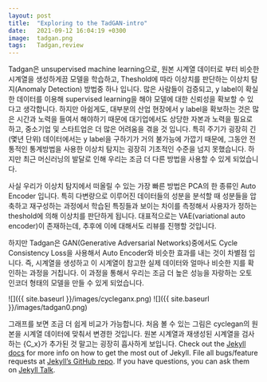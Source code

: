 ```yaml
---
layout: post
title:  "Exploring to the TadGAN-intro"
date:   2021-09-12 16:04:19 +0300
image:  tadgan.png
tags:   Tadgan,review
---
```

Tadgan은 unsupervised machine learning으로, 원본 시계열 데이터로 부터 비슷한 시계열을 생성하게끔 모델을 학습하고, Theshold에 따라 이상치를 판단하는 이상치 탐지(Anomaly Detection) 방법중 하나 입니다. 많은 사람들이 검증되고, y label이 확실한 데이터를 이용해 supervised learning을 해야 모델에 대한 신뢰성을 확보할 수 있다고 생각합니다. 하지만 아쉽게도, 대부분의 산업 현장에서 y label을 확보하는 것은 많은 시간과 노력을 들여서 해야하기 때문에 대기업에서도 상당한 자본과 노력을 필요로 하고, 중소기업 및 스타트업은 더 많은 어려움을 겪을 것 입니다. 특히 주기가 굉장히 긴(몇년 단위) 데이터에서는 y label을 구하기가 거의 불가능에 가깝기 때문에, 그동안 전통적인 통계방법을 사용한 이상치 탐지는 굉장히 기초적인 수준을 넘지 못했습니다. 하지만 최근 머신러닝의 발달로 인해 우리는 조금 더 다른 방법을 사용할  수 있게 되었습니다. 

사실 우리가 이상치 탐지에서 떠올릴 수 있는 가장 빠른 방법은 PCA의 한 종류인 Auto Encoder 입니다. 특히 다변량으로 이루어진 데이터들의 성분을 분석할 때 성분들을 압축하고 재구성하는 과정에서 학습된 특징들과 보이는 차이를 측정해서 사용자가 정하는  theshold에 의해 이상치를 판단하게 됩니다. 대표적으로는 VAE(variational auto encoder)이 존재하는데, 추후에 이에 대해서도 리뷰를 진행할 것입니다.

 하지만 Tadgan은 GAN(Generative Adversarial Networks)중에서도 Cycle Consistency Loss을 사용해서 Auto Encoder와 비슷한 효과를 내는 것이 차별점 입니다. 즉, 시계열을 생성하고 이 시계열이 참고한 실제 데이터와 얼마나 비슷한 지를 확인하는 과정을 거칩니다. 이 과정을 통해서 우리는 조금 더 높은 성능을 자랑하는 오토 인코더 형태의 모델을 만들 수 있게 되었습니다.

![]({{ site.baseurl }}/images/cycleganx.png)
![]({{ site.baseurl }}/images/tadgan0.png)

 그래프를 보면 조금 더 쉽게 비교가 가능합니다. 처음 볼 수 있는 그림은 cyclegan의 원본을 시계열 데이터에 맞춰서 변경한 것입니다. 원본 시계열과 재생성된 시계열을 검사하는 {C_x}가 추가된 것 말고는 굉장히 흡사하게 보입니다. 
Check out the [Jekyll docs][jekyll-docs] for more info on how to get the most out of Jekyll. File all bugs/feature requests at [Jekyll’s GitHub repo][jekyll-gh]. If you have questions, you can ask them on [Jekyll Talk][jekyll-talk].

[jekyll-docs]: https://jekyllrb.com/docs/home
[jekyll-gh]:   https://github.com/jekyll/jekyll
[jekyll-talk]: https://talk.jekyllrb.com/
